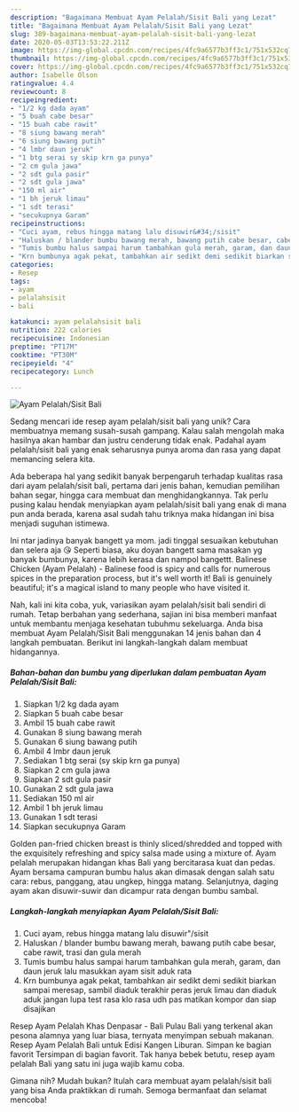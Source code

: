```yaml
---
description: "Bagaimana Membuat Ayam Pelalah/Sisit Bali yang Lezat"
title: "Bagaimana Membuat Ayam Pelalah/Sisit Bali yang Lezat"
slug: 389-bagaimana-membuat-ayam-pelalah-sisit-bali-yang-lezat
date: 2020-05-03T13:53:22.211Z
image: https://img-global.cpcdn.com/recipes/4fc9a6577b3ff3c1/751x532cq70/ayam-pelalahsisit-bali-foto-resep-utama.jpg
thumbnail: https://img-global.cpcdn.com/recipes/4fc9a6577b3ff3c1/751x532cq70/ayam-pelalahsisit-bali-foto-resep-utama.jpg
cover: https://img-global.cpcdn.com/recipes/4fc9a6577b3ff3c1/751x532cq70/ayam-pelalahsisit-bali-foto-resep-utama.jpg
author: Isabelle Olson
ratingvalue: 4.4
reviewcount: 8
recipeingredient:
- "1/2 kg dada ayam"
- "5 buah cabe besar"
- "15 buah cabe rawit"
- "8 siung bawang merah"
- "6 siung bawang putih"
- "4 lmbr daun jeruk"
- "1 btg serai sy skip krn ga punya"
- "2 cm gula jawa"
- "2 sdt gula pasir"
- "2 sdt gula jawa"
- "150 ml air"
- "1 bh jeruk limau"
- "1 sdt terasi"
- "secukupnya Garam"
recipeinstructions:
- "Cuci ayam, rebus hingga matang lalu disuwir&#34;/sisit"
- "Haluskan / blander bumbu bawang merah, bawang putih cabe besar, cabe rawit, trasi dan gula merah"
- "Tumis bumbu halus sampai harum tambahkan gula merah, garam, dan daun jeruk lalu masukkan ayam sisit aduk rata"
- "Krn bumbunya agak pekat, tambahkan air sedikt demi sedikit biarkan sampai meresap, sambil diaduk terakhir peras jeruk limau dan diaduk aduk jangan lupa test rasa klo rasa udh pas matikan kompor dan siap disajikan"
categories:
- Resep
tags:
- ayam
- pelalahsisit
- bali

katakunci: ayam pelalahsisit bali 
nutrition: 222 calories
recipecuisine: Indonesian
preptime: "PT17M"
cooktime: "PT30M"
recipeyield: "4"
recipecategory: Lunch

---
```



![Ayam Pelalah/Sisit Bali](https://img-global.cpcdn.com/recipes/4fc9a6577b3ff3c1/751x532cq70/ayam-pelalahsisit-bali-foto-resep-utama.jpg)

Sedang mencari ide resep ayam pelalah/sisit bali yang unik? Cara membuatnya memang susah-susah gampang. Kalau salah mengolah maka hasilnya akan hambar dan justru cenderung tidak enak. Padahal ayam pelalah/sisit bali yang enak seharusnya punya aroma dan rasa yang dapat memancing selera kita.

Ada beberapa hal yang sedikit banyak berpengaruh terhadap kualitas rasa dari ayam pelalah/sisit bali, pertama dari jenis bahan, kemudian pemilihan bahan segar, hingga cara membuat dan menghidangkannya. Tak perlu pusing kalau hendak menyiapkan ayam pelalah/sisit bali yang enak di mana pun anda berada, karena asal sudah tahu triknya maka hidangan ini bisa menjadi suguhan istimewa.

Ini ntar jadinya banyak bangett ya mom. jadi tinggal sesuaikan kebutuhan dan selera aja 😘 Seperti biasa, aku doyan bangett sama masakan yg banyak bumbunya, karena lebih kerasa dan nampol bangettt. Balinese Chicken (Ayam Pelalah) - Balinese food is spicy and calls for numerous spices in the preparation process, but it&#39;s well worth it! Bali is genuinely beautiful; it&#39;s a magical island to many people who have visited it.


Nah, kali ini kita coba, yuk, variasikan ayam pelalah/sisit bali sendiri di rumah. Tetap berbahan yang sederhana, sajian ini bisa memberi manfaat untuk membantu menjaga kesehatan tubuhmu sekeluarga. Anda bisa membuat Ayam Pelalah/Sisit Bali menggunakan 14 jenis bahan dan 4 langkah pembuatan. Berikut ini langkah-langkah dalam membuat hidangannya.

<!--inarticleads1-->

##### Bahan-bahan dan bumbu yang diperlukan dalam pembuatan Ayam Pelalah/Sisit Bali:

1. Siapkan 1/2 kg dada ayam
1. Siapkan 5 buah cabe besar
1. Ambil 15 buah cabe rawit
1. Gunakan 8 siung bawang merah
1. Gunakan 6 siung bawang putih
1. Ambil 4 lmbr daun jeruk
1. Sediakan 1 btg serai (sy skip krn ga punya)
1. Siapkan 2 cm gula jawa
1. Siapkan 2 sdt gula pasir
1. Gunakan 2 sdt gula jawa
1. Sediakan 150 ml air
1. Ambil 1 bh jeruk limau
1. Gunakan 1 sdt terasi
1. Siapkan secukupnya Garam


Golden pan-fried chicken breast is thinly sliced/shredded and topped with the exquisitely refreshing and spicy salsa made using a mixture of. Ayam pelalah merupakan hidangan khas Bali yang bercitarasa kuat dan pedas. Ayam bersama campuran bumbu halus akan dimasak dengan salah satu cara: rebus, panggang, atau ungkep, hingga matang. Selanjutnya, daging ayam akan disuwir-suwir dan dicampur rata dengan bumbu sambal. 

<!--inarticleads2-->

##### Langkah-langkah menyiapkan Ayam Pelalah/Sisit Bali:

1. Cuci ayam, rebus hingga matang lalu disuwir&#34;/sisit
1. Haluskan / blander bumbu bawang merah, bawang putih cabe besar, cabe rawit, trasi dan gula merah
1. Tumis bumbu halus sampai harum tambahkan gula merah, garam, dan daun jeruk lalu masukkan ayam sisit aduk rata
1. Krn bumbunya agak pekat, tambahkan air sedikt demi sedikit biarkan sampai meresap, sambil diaduk terakhir peras jeruk limau dan diaduk aduk jangan lupa test rasa klo rasa udh pas matikan kompor dan siap disajikan


Resep Ayam Pelalah Khas Denpasar - Bali Pulau Bali yang terkenal akan pesona alamnya yang luar biasa, ternyata menyimpan sebuah makanan. Resep Ayam Pelalah Bali untuk Edisi Kangen Liburan. Simpan ke bagian favorit Tersimpan di bagian favorit. Tak hanya bebek betutu, resep ayam pelalah Bali yang satu ini juga wajib kamu coba. 

Gimana nih? Mudah bukan? Itulah cara membuat ayam pelalah/sisit bali yang bisa Anda praktikkan di rumah. Semoga bermanfaat dan selamat mencoba!
